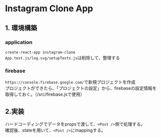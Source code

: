 # Instagram Clone App
## 1. 環境構築
### application
`create-react-app instagram-clone`<br>
`App.test.js/log.svg/setupTests.js`は削除して、整理する<br>

### firebase
`https://console.firebase.google.com/`で新規プロジェクトを作成<br>
プロジェクトができたら、「プロジェクトの設定」から、firebaseの設定情報を取得しておく。（/src/firebase.jsで使用）<br>

## 2.実装
ハードコーディングでデータをpropsで渡して、`<Post />`側で処理する。<br>
確認後、stateを用いて、`<Post />`にmappingする。<br>
